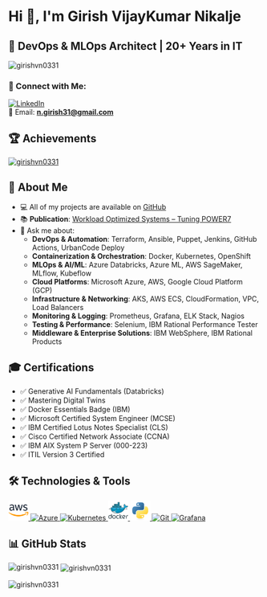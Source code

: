 # Hi 👋, I'm Girish VijayKumar Nikalje

## 🚀 DevOps & MLOps Architect | 20+ Years in IT

<p align="left"> <img src="https://komarev.com/ghpvc/?username=girishvn0331&label=Profile%20views&color=0e75b6&style=flat" alt="girishvn0331" /> </p>

### 🔗 Connect with Me:
[![LinkedIn](https://img.shields.io/badge/LinkedIn-blue?logo=linkedin&style=for-the-badge)](https://linkedin.com/in/girish-nikalje)  
📧 Email: **n.girish31@gmail.com**

## 🏆 Achievements
<p align="left"> <a href="https://github.com/ryo-ma/github-profile-trophy"><img src="https://github-profile-trophy.vercel.app/?username=girishvn0331" alt="girishvn0331" /></a> </p>

## 📌 About Me
- 💻 All of my projects are available on [GitHub](https://github.com/girishvn0331)
- 📚 **Publication**: [Workload Optimized Systems – Tuning POWER7](https://www.redbooks.ibm.com/abstracts/sg248057.html?Open)
- 💬 Ask me about:
  - **DevOps & Automation**: Terraform, Ansible, Puppet, Jenkins, GitHub Actions, UrbanCode Deploy
  - **Containerization & Orchestration**: Docker, Kubernetes, OpenShift
  - **MLOps & AI/ML**: Azure Databricks, Azure ML, AWS SageMaker, MLflow, Kubeflow
  - **Cloud Platforms**: Microsoft Azure, AWS, Google Cloud Platform (GCP)
  - **Infrastructure & Networking**: AKS, AWS ECS, CloudFormation, VPC, Load Balancers
  - **Monitoring & Logging**: Prometheus, Grafana, ELK Stack, Nagios
  - **Testing & Performance**: Selenium, IBM Rational Performance Tester
  - **Middleware & Enterprise Solutions**: IBM WebSphere, IBM Rational Products

## 🎓 Certifications
- ✅ Generative AI Fundamentals (Databricks)
- ✅ Mastering Digital Twins
- ✅ Docker Essentials Badge (IBM)
- ✅ Microsoft Certified System Engineer (MCSE)
- ✅ IBM Certified Lotus Notes Specialist (CLS)
- ✅ Cisco Certified Network Associate (CCNA)
- ✅ IBM AIX System P Server (000-223)
- ✅ ITIL Version 3 Certified

## 🛠️ Technologies & Tools
<p align="left">
  <a href="https://aws.amazon.com" target="_blank"> <img src="https://raw.githubusercontent.com/devicons/devicon/master/icons/amazonwebservices/amazonwebservices-original-wordmark.svg" alt="AWS" width="40" height="40"/> </a>
  <a href="https://azure.microsoft.com/en-in/" target="_blank"> <img src="https://www.vectorlogo.zone/logos/microsoft_azure/microsoft_azure-icon.svg" alt="Azure" width="40" height="40"/> </a>
  <a href="https://kubernetes.io" target="_blank"> <img src="https://www.vectorlogo.zone/logos/kubernetes/kubernetes-icon.svg" alt="Kubernetes" width="40" height="40"/> </a>
  <a href="https://www.docker.com/" target="_blank"> <img src="https://raw.githubusercontent.com/devicons/devicon/master/icons/docker/docker-original-wordmark.svg" alt="Docker" width="40" height="40"/> </a>
  <a href="https://www.python.org" target="_blank"> <img src="https://raw.githubusercontent.com/devicons/devicon/master/icons/python/python-original.svg" alt="Python" width="40" height="40"/> </a>
  <a href="https://git-scm.com/" target="_blank"> <img src="https://www.vectorlogo.zone/logos/git-scm/git-scm-icon.svg" alt="Git" width="40" height="40"/> </a>
  <a href="https://grafana.com" target="_blank"> <img src="https://www.vectorlogo.zone/logos/grafana/grafana-icon.svg" alt="Grafana" width="40" height="40"/> </a>
</p>

## 📊 GitHub Stats
<p><img align="left" src="https://github-readme-stats.vercel.app/api/top-langs?username=girishvn0331&show_icons=true&locale=en&layout=compact" alt="girishvn0331" /></p>

<p>&nbsp;<img align="center" src="https://github-readme-stats.vercel.app/api?username=girishvn0331&show_icons=true&locale=en" alt="girishvn0331" /></p>

<p><img align="center" src="https://github-readme-streak-stats.herokuapp.com/?user=girishvn0331&" alt="girishvn0331" /></p>
